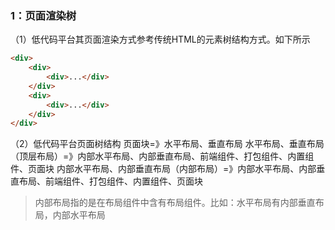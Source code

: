 ### 1：页面渲染树
（1）低代码平台其页面渲染方式参考传统HTML的元素树结构方式。如下所示
```html
<div>
    <div>
        <div>...</div>
    </div>
    <div>
        <div>...</div>
    </div>
</div>
```

（2）低代码平台页面树结构
页面块=》水平布局、垂直布局
水平布局、垂直布局（顶层布局）=》内部水平布局、内部垂直布局、前端组件、打包组件、内置组件、页面块
内部水平布局、内部垂直布局（内部布局）=》内部水平布局、内部垂直布局、前端组件、打包组件、内置组件、页面块
> 内部布局指的是在布局组件中含有布局组件。比如：水平布局有内部垂直布局，内部水平布局